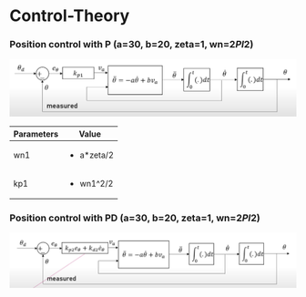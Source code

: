# Control-Theory
### Position control with P (a=30, b=20, zeta=1, wn=2*PI*2)

![](Img/Img1.png)

|Parameters | Value |
|---|---|
|wn1 | <ul><li> a*zeta/2| 
|kp1 | <ul><li> wn1^2/2|

### Position control with PD (a=30, b=20, zeta=1, wn=2*PI*2)
![](Img/Img2.png)
